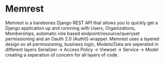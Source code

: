 # Memrest
Memrest is a barebones Django REST API that allows you to quickly get a Django application up and runnning with  Users, Organizations, Memberships,  automatic role based endpoint/resource/queryset permissioning and an Oauth 2.0 (Auth0) wrapper. Memrest uses a layered design so all permissioning, business logic, Models/Data are seperated in different layers Serializer -> Access Policy -> Viewset -> Service -> Model creating a seperation of concern for all layers of code.
